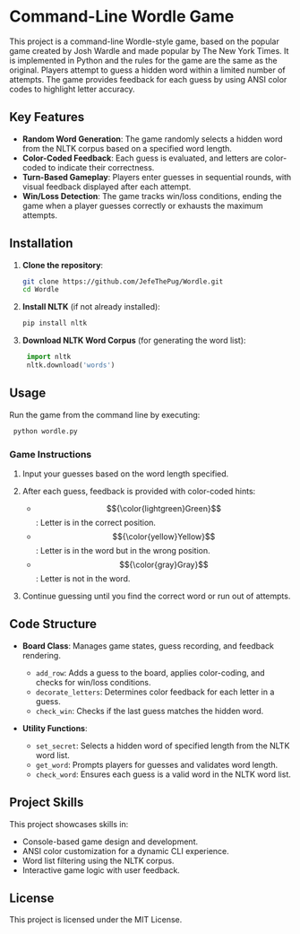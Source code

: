 # Command-Line Wordle Game

This project is a command-line Wordle-style game, based on the popular game created by Josh Wardle and made popular by The New York Times. It is implemented in Python and the rules for the game are the same as the original. Players attempt to guess a hidden word within a limited number of attempts. The game provides feedback for each guess by using ANSI color codes to highlight letter accuracy.

## Key Features

- **Random Word Generation**: The game randomly selects a hidden word from the NLTK corpus based on a specified word length.
- **Color-Coded Feedback**: Each guess is evaluated, and letters are color-coded to indicate their correctness.
- **Turn-Based Gameplay**: Players enter guesses in sequential rounds, with visual feedback displayed after each attempt.
- **Win/Loss Detection**: The game tracks win/loss conditions, ending the game when a player guesses correctly or exhausts the maximum attempts.

## Installation

1. **Clone the repository**:
   ```bash
   git clone https://github.com/JefeThePug/Wordle.git
   cd Wordle
    ```
   
2. **Install NLTK** (if not already installed):
    ```bash
    pip install nltk
    ```
    
3. **Download NLTK Word Corpus** (for generating the word list):
   ```python
    import nltk
    nltk.download('words')
   ```

## Usage

Run the game from the command line by executing:
   ```bash
    python wordle.py
   ```

### Game Instructions
1. Input your guesses based on the word length specified.
2. After each guess, feedback is provided with color-coded hints:
   - $${\color{lightgreen}Green}$$: Letter is in the correct position.
   - $${\color{yellow}Yellow}$$: Letter is in the word but in the wrong position.
   - $${\color{gray}Gray}$$: Letter is not in the word.

4. Continue guessing until you find the correct word or run out of attempts.

## Code Structure

- **Board Class**: Manages game states, guess recording, and feedback rendering.
  - `add_row`: Adds a guess to the board, applies color-coding, and checks for win/loss conditions.
  - `decorate_letters`: Determines color feedback for each letter in a guess.
  - `check_win`: Checks if the last guess matches the hidden word.
  
- **Utility Functions**:
  - `set_secret`: Selects a hidden word of specified length from the NLTK word list.
  - `get_word`: Prompts players for guesses and validates word length.
  - `check_word`: Ensures each guess is a valid word in the NLTK word list.

## Project Skills

This project showcases skills in:
- Console-based game design and development.
- ANSI color customization for a dynamic CLI experience.
- Word list filtering using the NLTK corpus.
- Interactive game logic with user feedback.

## License

This project is licensed under the MIT License.
